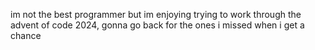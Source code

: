 im not the best programmer but im enjoying trying to work through the advent of code 2024, gonna go back for the ones i missed when i get a chance
